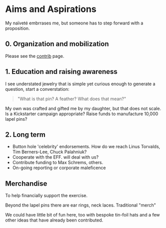 # Aims and Aspirations

My naïveté embrrases me, but someone has to step forward with a proposition.


## 0. Organization and mobilization
Please see the [contrib](https://github.com/tin-feather/TheTinFeather/CONTRIB.md) page.

## 1. Education and raising awareness

I see understated jewelry that is simple yet curious enough to generate a question,
start a converstation:
> "What is that pin? A feather? What does that mean?"

My own was crafted and gifted me by my daughter, but that does not scale. Is a
Kickstarter campaign appropriate? Raise funds to manufacture 10,000 lapel pins?

## 2. Long term
* Button hole 'celebrity' endorsements. How do we reach Linus Torvalds, Tim Berners-Lee, Chuck Palahniuk?
* Cooperate with the EFF. will deal with us?
* Contribute funding to Max Schrems, others.
* On-going reporting or corporate maleficence



## Merchandise
To help financially support the exercise.

Beyond the lapel pins there are ear rings, neck laces.
Traditional "merch"

We could have little bit of fun here, too with bespoke tin-foil hats and a few other ideas
that have already been contributed.
